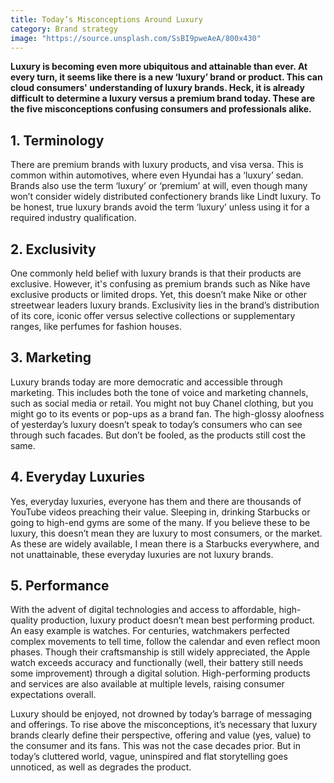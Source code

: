 ```yaml
---
title: Today’s Misconceptions Around Luxury
category: Brand strategy
image: "https://source.unsplash.com/SsBI9pweAeA/800x430"
---
```


**Luxury is becoming even more ubiquitous and attainable than ever. At every turn, it seems like there is a new ‘luxury’ brand or product. This can cloud consumers' understanding of luxury brands. Heck, it is already difficult to determine a luxury versus a premium brand today. These are the five misconceptions confusing consumers and professionals alike.** 

## 1. Terminology

There are premium brands with luxury products, and visa versa. This is common within automotives, where even Hyundai has a ‘luxury’ sedan. Brands also use the term ‘luxury’ or ‘premium’ at will, even though many won’t consider widely distributed confectionery brands like Lindt luxury. To be honest, true luxury brands avoid the term ‘luxury’ unless using it for a required industry qualification.

## 2. Exclusivity

One commonly held belief with luxury brands is that their products are exclusive. However, it's confusing as premium brands such as Nike have exclusive products or limited drops. Yet, this doesn’t make Nike or other streetwear leaders luxury brands. Exclusivity lies in the brand’s distribution of its core, iconic offer versus selective collections or supplementary ranges, like perfumes for fashion houses.

## 3. Marketing

Luxury brands today are more democratic and accessible through marketing. This includes both the tone of voice and marketing channels, such as social media or retail. You might not buy Chanel clothing, but you might go to its events or pop-ups as a brand fan. The high-glossy aloofness of yesterday’s luxury doesn’t speak to today’s consumers who can see through such facades. But don’t be fooled, as the products still cost the same.

## 4. Everyday Luxuries

Yes, everyday luxuries, everyone has them and there are thousands of YouTube videos preaching their value. Sleeping in, drinking Starbucks or going to high-end gyms are some of the many. If you believe these to be luxury, this doesn’t mean they are luxury to most consumers, or the market. As these are widely available, I mean there is a Starbucks everywhere, and not unattainable, these everyday luxuries are not luxury brands.

## 5. Performance

With the advent of digital technologies and access to affordable, high-quality production, luxury product doesn’t mean best performing product. An easy example is watches. For centuries, watchmakers perfected complex movements to tell time, follow the calendar and even reflect moon phases. Though their craftsmanship is still widely appreciated, the Apple watch exceeds accuracy and functionally (well, their battery still needs some improvement) through a digital solution. High-performing products and services are also available at multiple levels, raising consumer expectations overall.

Luxury should be enjoyed, not drowned by today’s barrage of messaging and offerings. To rise above the misconceptions, it’s necessary that luxury brands clearly define their perspective, offering and value (yes, value) to the consumer and its fans. This was not the case decades prior. But in today’s cluttered world, vague, uninspired and flat storytelling goes unnoticed, as well as degrades the product.